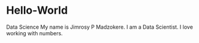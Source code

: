 # Hello-World
Data Science
My name is Jimrosy P Madzokere.
I am a Data Scientist.
I love working with numbers.
